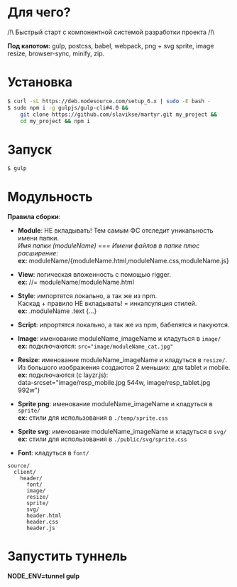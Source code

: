 # Для чего?
/!\ Быстрый старт с компонентной системой разработки проекта /!\   

**Под капотом:**
gulp, postcss, babel, webpack, png + svg sprite, image resize, browser-sync, minify, zip.

# Установка
```sh
$ curl -sL https://deb.nodesource.com/setup_6.x | sudo -E bash -
$ sudo npm i -g gulpjs/gulp-cli#4.0 &&
    git clone https://github.com/slavikse/martyr.git my_project &&
    cd my_project && npm i
```
# Запуск
```sh
$ gulp
```
# Модульность
**Правила сборки**:   

* **Module**: НЕ вкладывать! Тем самым ФС отследит уникальность имени папки.   
  *Имя папки (moduleName) === Имени файлов в папке плюс расширение:*   
  **ex:** moduleName/{moduleName.html,moduleName.css,moduleName.js}

* **View**: логическая вложенность с помощью rigger.   
  **ex:** //= moduleName/moduleName.html   

* **Style**: импортятся локально, а так же из npm.   
    Каскад + правило НЕ вкладывать! = инкапсуляция стилей.   
  **ex:** .moduleName .text {...}

* **Script**: ипрортятся локально, а так же из npm, бабелятся и пакуются.

* **Image**: именование moduleName_imageName и кладуться в ```image/```  
  **ex:** подключаются: ``` src="image/moduleName_cat.jpg" ```
  
* **Resize**: именование moduleName_imageName и кладуться в ```resize/```.   
  Из большого изображения создаются 2 меньших: для tablet и mobile.    
  **ex:** подключаются (с layzr.js):  
    data-srcset="image/resp_mobile.jpg 544w, image/resp_tablet.jpg 992w")   

* **Sprite png**: именование moduleName_imageName и кладуться в ```sprite/```   
  **ex:** стили для использования в ```./temp/sprite.css```

* **Sprite svg**: именование moduleName_imageName и кладуться в ```svg/```   
  **ex:** стили для использования в ```./public/svg/sprite.css```

* **Font**: кладуться в ```font/```

```
source/
  client/
    header/
      font/
      image/
      resize/
      sprite/
      svg/
      header.html
      header.css
      header.js
```
# Запустить туннель
**NODE_ENV=tunnel gulp**

